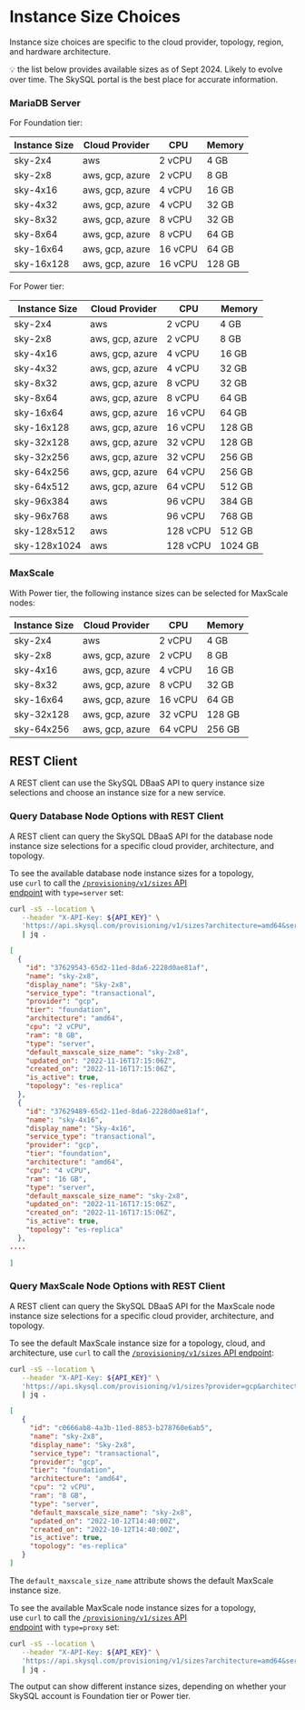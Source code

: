 # Instance Size Choices

Instance size choices are specific to the cloud provider, topology, region, and hardware architecture.

<aside>
💡 the list below provides available sizes as of Sept 2024. Likely to evolve over time. The SkySQL portal is the best place for accurate information.
</aside>

### MariaDB Server

For Foundation tier:

| Instance Size | Cloud Provider | CPU | Memory |
| --- | --- | --- | --- |
| sky-2x4 | aws | 2 vCPU | 4 GB |
| sky-2x8 | aws, gcp, azure | 2 vCPU | 8 GB |
| sky-4x16 | aws, gcp, azure | 4 vCPU | 16 GB |
| sky-4x32 | aws, gcp, azure | 4 vCPU | 32 GB |
| sky-8x32 | aws, gcp, azure | 8 vCPU | 32 GB |
| sky-8x64 | aws, gcp, azure | 8 vCPU | 64 GB |
| sky-16x64 | aws, gcp, azure | 16 vCPU | 64 GB |
| sky-16x128 | aws, gcp, azure | 16 vCPU | 128 GB |

For Power tier:

| Instance Size | Cloud Provider | CPU | Memory |
| --- | --- | --- | --- |
| sky-2x4 | aws | 2 vCPU | 4 GB |
| sky-2x8 | aws, gcp, azure | 2 vCPU | 8 GB |
| sky-4x16 | aws, gcp, azure | 4 vCPU | 16 GB |
| sky-4x32 | aws, gcp, azure | 4 vCPU | 32 GB |
| sky-8x32 | aws, gcp, azure | 8 vCPU | 32 GB |
| sky-8x64 | aws, gcp, azure | 8 vCPU | 64 GB |
| sky-16x64 | aws, gcp, azure | 16 vCPU | 64 GB |
| sky-16x128 | aws, gcp, azure | 16 vCPU | 128 GB |
| sky-32x128 | aws, gcp, azure | 32 vCPU | 128 GB |
| sky-32x256 | aws, gcp, azure | 32 vCPU | 256 GB |
| sky-64x256 | aws, gcp, azure | 64 vCPU | 256 GB |
| sky-64x512 | aws, gcp, azure | 64 vCPU | 512 GB |
| sky-96x384 | aws | 96 vCPU | 384 GB |
| sky-96x768 | aws | 96 vCPU | 768 GB |
| sky-128x512 | aws | 128 vCPU | 512 GB |
| sky-128x1024 | aws | 128 vCPU | 1024 GB |

### **MaxScale**

With Power tier, the following instance sizes can be selected for MaxScale nodes:

| Instance Size | Cloud Provider | CPU | Memory |
| --- | --- | --- | --- |
| sky-2x4 | aws | 2 vCPU | 4 GB |
| sky-2x8 | aws, gcp, azure | 2 vCPU | 8 GB |
| sky-4x16 | aws, gcp, azure | 4 vCPU | 16 GB |
| sky-8x32 | aws, gcp, azure | 8 vCPU | 32 GB |
| sky-16x64 | aws, gcp, azure | 16 vCPU | 64 GB |
| sky-32x128 | aws, gcp, azure | 32 vCPU | 128 GB |
| sky-64x256 | aws, gcp, azure | 64 vCPU | 256 GB |

## REST Client

A REST client can use the SkySQL DBaaS API to query instance size selections and choose an instance size for a new service.

### **Query Database Node Options with REST Client**

A REST client can query the SkySQL DBaaS API for the database node instance size selections for a specific cloud provider, architecture, and topology.

To see the available database node instance sizes for a topology, use `curl` to call the [`/provisioning/v1/sizes` API endpoint](https://apidocs.skysql.com/#/Offering/get_provisioning_v1_sizes) with `type=server` set:

```bash
curl -sS --location \
   --header "X-API-Key: ${API_KEY}" \
   'https://api.skysql.com/provisioning/v1/sizes?architecture=amd64&service_type=transactional&provider=gcp&topology=es-replica&type=server' \
   | jq .
```

```json
[
  {
    "id": "37629543-65d2-11ed-8da6-2228d0ae81af",
    "name": "sky-2x8",
    "display_name": "Sky-2x8",
    "service_type": "transactional",
    "provider": "gcp",
    "tier": "foundation",
    "architecture": "amd64",
    "cpu": "2 vCPU",
    "ram": "8 GB",
    "type": "server",
    "default_maxscale_size_name": "sky-2x8",
    "updated_on": "2022-11-16T17:15:06Z",
    "created_on": "2022-11-16T17:15:06Z",
    "is_active": true,
    "topology": "es-replica"
  },
  {
    "id": "37629489-65d2-11ed-8da6-2228d0ae81af",
    "name": "sky-4x16",
    "display_name": "Sky-4x16",
    "service_type": "transactional",
    "provider": "gcp",
    "tier": "foundation",
    "architecture": "amd64",
    "cpu": "4 vCPU",
    "ram": "16 GB",
    "type": "server",
    "default_maxscale_size_name": "sky-2x8",
    "updated_on": "2022-11-16T17:15:06Z",
    "created_on": "2022-11-16T17:15:06Z",
    "is_active": true,
    "topology": "es-replica"
  },
....

]
```

### **Query MaxScale Node Options with REST Client**

A REST client can query the SkySQL DBaaS API for the MaxScale node instance size selections for a specific cloud provider, architecture, and topology.

To see the default MaxScale instance size for a topology, cloud, and architecture, use `curl` to call the [`/provisioning/v1/sizes` API endpoint](https://apidocs.skysql.com/#/Offering/get_provisioning_v1_sizes):

```bash
curl -sS --location \
   --header "X-API-Key: ${API_KEY}" \
   'https://api.skysql.com/provisioning/v1/sizes?provider=gcp&architecture=amd64&topology=es-replica' \
   | jq .
```

```json
[
   {
     "id": "c0666ab8-4a3b-11ed-8853-b278760e6ab5",
     "name": "sky-2x8",
     "display_name": "Sky-2x8",
     "service_type": "transactional",
     "provider": "gcp",
     "tier": "foundation",
     "architecture": "amd64",
     "cpu": "2 vCPU",
     "ram": "8 GB",
     "type": "server",
     "default_maxscale_size_name": "sky-2x8",
     "updated_on": "2022-10-12T14:40:00Z",
     "created_on": "2022-10-12T14:40:00Z",
     "is_active": true,
     "topology": "es-replica"
   }
]
```

The `default_maxscale_size_name` attribute shows the default MaxScale instance size.

To see the available MaxScale node instance sizes for a topology, use `curl` to call the [`/provisioning/v1/sizes` API endpoint](https://apidocs.skysql.com/#/Offering/get_provisioning_v1_sizes) with `type=proxy` set:

```bash
curl -sS --location \
   --header "X-API-Key: ${API_KEY}" \
   'https://api.skysql.com/provisioning/v1/sizes?architecture=amd64&service_type=transactional&provider=gcp&topology=es-replica&type=proxy' \
   | jq .
```

The output can show different instance sizes, depending on whether your SkySQL account is Foundation tier or Power tier.